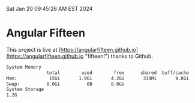 Sat Jan 20 09:45:26 AM EST 2024

# Angular Fifteen


This project is live at [https://angularfifteen.github.io](https://angularfifteen.github.io "fifteen!") thanks to Github.

```bash
System Memory
               total        used        free      shared  buff/cache   available
Mem:            15Gi       1.9Gi       4.2Gi       319Mi       9.8Gi        13Gi
Swap:          8.0Gi          0B       8.0Gi
System Storage
1.2G	.
```
```bash
